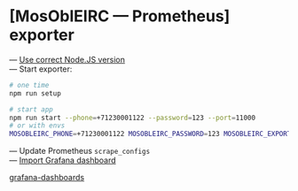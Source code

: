 # [MosOblEIRC — Prometheus] exporter

— [Use correct Node.JS version](.nvmrc) \
— Start exporter:

```bash
# one time
npm run setup

# start app
npm run start --phone=+71230001122 --password=123 --port=11000
# or with envs
MOSOBLEIRC_PHONE=+71230001122 MOSOBLEIRC_PASSWORD=123 MOSOBLEIRC_EXPORTER_PORT=11000 npm run start
```

— Update Prometheus `scrape_configs` \
— [Import Grafana dashboard](grafana)

[grafana-dashboards](https://github.com/k03mad/grafana-dashboards/tree/master/export)
